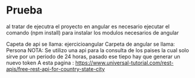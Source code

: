 # Prueba
al tratar de ejecutra el proyecto en angular es necesario ejecutar el comando (npm install) para instalar los modulos necesarios de angular

Capeta de api se llama: ejercicioangular
Carpeta de angular se llama: Persona
NOTA: Se utilizo una api para la consulta de los paises la cual solo sirve por un periodo de 24 horas, pasado ese tiepo hay que generar un nuevo token
A esta pagina : https://www.universal-tutorial.com/rest-apis/free-rest-api-for-country-state-city